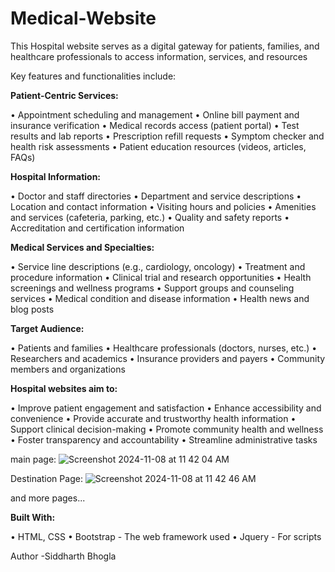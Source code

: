 # Medical-Website
This Hospital website serves as a digital gateway for patients, families, and healthcare professionals to access information, services, and resources

Key features and functionalities include:

**Patient-Centric Services:**

•	Appointment scheduling and management
•	Online bill payment and insurance verification
•	Medical records access (patient portal)
•	Test results and lab reports
•	Prescription refill requests
•	Symptom checker and health risk assessments
•	Patient education resources (videos, articles, FAQs)

**Hospital Information:**

•	Doctor and staff directories
•	Department and service descriptions
•	Location and contact information
•	Visiting hours and policies
•	Amenities and services (cafeteria, parking, etc.)
•	Quality and safety reports
•	Accreditation and certification information

**Medical Services and Specialties:**

•	Service line descriptions (e.g., cardiology, oncology)
•	Treatment and procedure information
•	Clinical trial and research opportunities
•	Health screenings and wellness programs
•	Support groups and counseling services
•	Medical condition and disease information
•	Health news and blog posts



**Target Audience:**

•	Patients and families
•	Healthcare professionals (doctors, nurses, etc.)
•	Researchers and academics
•	Insurance providers and payers
•	Community members and organizations

**Hospital websites aim to:**

•	Improve patient engagement and satisfaction
•	Enhance accessibility and convenience
•	Provide accurate and trustworthy health information
•	Support clinical decision-making
•	Promote community health and wellness
•	Foster transparency and accountability
•	Streamline administrative tasks

main page:
![Screenshot 2024-11-08 at 11 42 04 AM](https://github.com/user-attachments/assets/f3b2e8e2-7331-46c2-8a0d-cf9ab8b28293)

Destination Page:
![Screenshot 2024-11-08 at 11 42 46 AM](https://github.com/user-attachments/assets/7e8991a1-e0da-405a-ac4a-a4913e0f3754)

and more pages...

**Built With:**

•	HTML, CSS
•	Bootstrap - The web framework used
•	Jquery - For scripts

Author -Siddharth Bhogla

